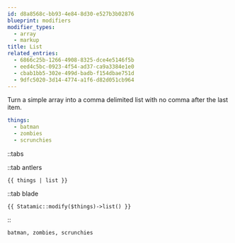 ```yaml
---
id: d8a8568c-bb93-4e84-8d30-e527b3b02876
blueprint: modifiers
modifier_types:
  - array
  - markup
title: List
related_entries:
  - 6866c25b-1266-4908-8325-dce4e5146f5b
  - eed4c5bc-0923-4f54-ad37-ca9a3384e1e0
  - cbab1bb5-302e-499d-badb-f154dbae751d
  - 9dfc5020-3d14-4774-a1f6-d82d051cb964
---
```

Turn a simple array into a comma delimited list with no comma after the last item.

```yaml
things:
  - batman
  - zombies
  - scrunchies
```

::tabs

::tab antlers
```antlers
{{ things | list }}
```
::tab blade
```blade
{{ Statamic::modify($things)->list() }}
```
::

```html
batman, zombies, scrunchies
```